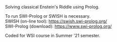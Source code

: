 Solving classical Enstein's Riddle using Prolog. 

To run SWI-Prolog or SWISH is necessary.  
SWISH (on-line tool): https://swish.swi-prolog.org/  
SWI-Prolog (download): https://www.swi-prolog.org/  

Coded for WSI course in Summer '21 semester. 
